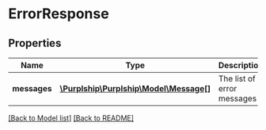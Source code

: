 # ErrorResponse

## Properties
Name | Type | Description | Notes
------------ | ------------- | ------------- | -------------
**messages** | [**\Purplship\Purplship\Model\Message[]**](Message.md) | The list of error messages | [optional] 

[[Back to Model list]](../../README.md#documentation-for-models) [[Back to README]](../../README.md)

